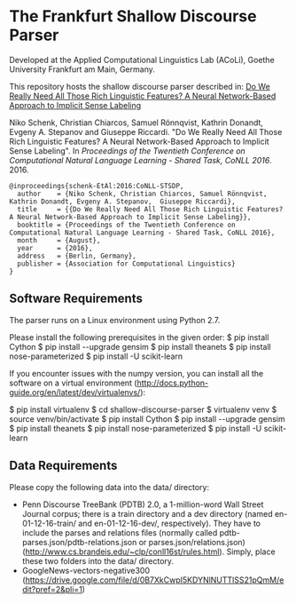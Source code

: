 The Frankfurt Shallow Discourse Parser
====================================

Developed at the Applied Computational Linguistics Lab (ACoLi), Goethe University Frankfurt am Main, Germany.

This repository hosts the shallow discourse parser described in: [Do We Really Need All Those Rich Linguistic Features? A Neural Network-Based Approach to Implicit Sense Labeling](http://www.conll.org/cfp-2016)

Niko Schenk, Christian Chiarcos, Samuel Rönnqvist, Kathrin Donandt, Evgeny A. Stepanov and Giuseppe Riccardi. "Do We Really Need All Those Rich Linguistic Features? A Neural Network-Based Approach to Implicit Sense Labeling". In *Proceedings of the Twentieth Conference on Computational Natural Language Learning - Shared Task, CoNLL 2016*. 2016.

```
@inproceedings{schenk-EtAl:2016:CoNLL-STSDP,
  author    = {Niko Schenk, Christian Chiarcos, Samuel Rönnqvist, Kathrin Donandt, Evgeny A. Stepanov,  Giuseppe Riccardi},
  title     = {{Do We Really Need All Those Rich Linguistic Features? A Neural Network-Based Approach to Implicit Sense Labeling}},
  booktitle = {Proceedings of the Twentieth Conference on Computational Natural Language Learning - Shared Task, CoNLL 2016},
  month     = {August},
  year      = {2016},
  address   = {Berlin, Germany},
  publisher = {Association for Computational Linguistics}
}
```


## Software Requirements

The parser runs on a Linux environment using Python 2.7.

Please install the following prerequisites in the given order:
$ pip install Cython 
$ pip install --upgrade gensim
$ pip install theanets
$ pip install nose-parameterized
$ pip install -U scikit-learn


If you encounter issues with the numpy version, you can install all the software on a virtual environment (http://docs.python-guide.org/en/latest/dev/virtualenvs/):

$ pip install virtualenv
$ cd shallow-discourse-parser
$ virtualenv venv
$ source venv/bin/activate
$ pip install Cython
$ pip install --upgrade gensim
$ pip install theanets
$ pip install nose-parameterized
$ pip install -U scikit-learn







## Data Requirements

Please copy the following data into the data/ directory:

- Penn Discourse TreeBank (PDTB) 2.0, a 1-million-word Wall Street Journal corpus; there is a train directory and a dev directory (named en-01-12-16-train/ and en-01-12-16-dev/, respectively). They have to include the parses and relations files (normally called pdtb-parses.json/pdtb-relations.json or parses.json/relations.json) (http://www.cs.brandeis.edu/~clp/conll16st/rules.html). Simply, place these two folders into the data/ directory.
- GoogleNews-vectors-negative300 (https://drive.google.com/file/d/0B7XkCwpI5KDYNlNUTTlSS21pQmM/edit?pref=2&pli=1)


